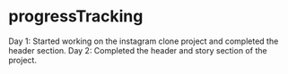 # progressTracking

Day 1: Started working on the instagram clone project and completed the header section. 
Day 2: Completed the header and story section of the project.
